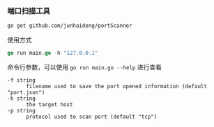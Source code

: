 ### 端口扫描工具

````bash
go get github.com/junhaideng/portScanner
````

使用方式
```go
go run main.go -h "127.0.0.1"
```
命令行参数，可以使用 `go run main.go --help` 进行查看
```
-f string
      filename used to save the port opened information (default "port.json")
-h string
      the target host
-p string
      protocol used to scan port (default "tcp")
```